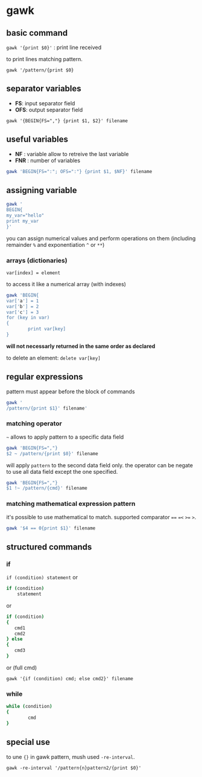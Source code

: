 # gawk

## basic command

`gawk '{print $0}'` : print line received

to print lines matching pattern.

`gawk '/pattern/{print $0}`

## separator variables

* __FS__: input separator field
* __OFS__: output separator field

`gawk '{BEGIN{FS=","} {print $1, $2}' filename`

## useful variables

* __NF__ : variable allow to retreive the last variable
* __FNR__ : number of variables

```bash
gawk 'BEGIN{FS=":"; OFS=":"} {print $1, $NF}' filename
```

## assigning variable

```bash
gawk '
BEGIN{
my_var="hello"
print my_var
}'
```

you can assign numerical values and perform operations on them (including remainder `%` and exponentiation `^` or `**`)

### arrays (dictionaries)

`var[index] = element`

to access it like a numerical array (with indexes)

```bash
gawk 'BEGIN{
var['a'] = 1
var['b'] = 2
var['c'] = 3
for (key in var)
{
        print var[key]
}
```
**will not necessarly returned in the same order as declared**

to delete an element: `delete var[key]`

## regular expressions

pattern must appear before the block of commands

```bash
gawk '
/pattern/{print $1}' filename'
```

### matching operator

`~` allows to apply pattern to a specific data field

```bash
gawk 'BEGIN{FS=","}
$2 ~ /pattern/{print $0}' filename
```

will apply `pattern` to the second data field only. the operator can be negate to use all data field except the one specified.

```bash
gawk 'BEGIN{FS=","}
$1 !~ /pattern/{cmd}' filename
```

### matching mathematical expression pattern

it's possible to use mathematical to match. supported comparator `==` `=<` `>=` `>`.

```bash
gawk '$4 == 0{print $1}' filename
```

## structured commands

### if

`if (condition) statement` or

```bash
if (condition)
    statement
```

or

```bash
if (condition)
{
   cmd1
   cmd2
} else
{
   cmd3
}
```

or (full cmd)

`gawk '{if (condition) cmd; else cmd2}' filename`

### while

```bash
while (condition)
{
        cmd
}
```

## special use

to une `{}` in gawk pattern, mush used `-re-interval`.

`gawk -re-interval '/pattern{n}pattern2/{print $0}'`
